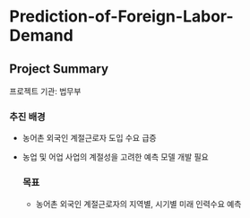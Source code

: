 # Prediction-of-Foreign-Labor-Demand

## Project Summary

프로젝트 기관: 법무부

### 추진 배경

- 농어촌 외국인 계절근로자 도입 수요 급증
- 농업 및 어업 사업의 계절성을 고려한 예측 모델 개발 필요

  ### 목표

  - 농어촌 외국인 계절근로자의 지역별, 시기별 미래 인력수요 예측
    

